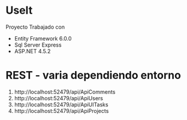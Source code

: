 # UseIt

Proyecto Trabajado con 

* Entity Framework 6.0.0
* Sql Server Express
* ASP.NET 4.5.2

# REST - varia dependiendo entorno 

1. http://localhost:52479/api/ApiComments
2. http://localhost:52479/api/ApiUsers
3. http://localhost:52479/api/ApiUITasks
4. http://localhost:52479/api/ApiProjects
